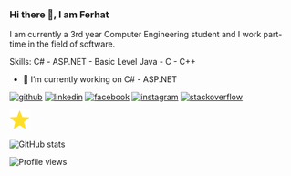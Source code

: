 ### Hi there 👋, I am Ferhat 

I am currently a 3rd year Computer Engineering student and I work part-time in the field of software. 

Skills: C# - ASP.NET - Basic Level Java - C - C++

- 🔭 I’m currently working on C# - ASP.NET 


[<img src='https://cdn.jsdelivr.net/npm/simple-icons@3.0.1/icons/github.svg' alt='github' height='40'>](https://github.com/FerhatOzgrKlc)  [<img src='https://cdn.jsdelivr.net/npm/simple-icons@3.0.1/icons/linkedin.svg' alt='linkedin' height='40'>](https://www.linkedin.com/in/https://www.linkedin.com/in/ferhat-%C3%B6zg%C3%BCr-kili%C3%A7-70946a268/)  [<img src='https://cdn.jsdelivr.net/npm/simple-icons@3.0.1/icons/facebook.svg' alt='facebook' height='40'>](https://www.facebook.com/https://www.facebook.com/ferhatozgur.104/)  [<img src='https://cdn.jsdelivr.net/npm/simple-icons@3.0.1/icons/instagram.svg' alt='instagram' height='40'>](https://www.instagram.com/https://www.instagram.com/ferhatozgurklc//)  [<img src='https://cdn.jsdelivr.net/npm/simple-icons@3.0.1/icons/stackoverflow.svg' alt='stackoverflow' height='40'>](https://stackoverflow.com/users/https://stackoverflow.com/users/20907468/ferhatozgurklc)  

<a href='https://stars.github.com/'><img src='https://raw.githubusercontent.com/acervenky/animated-github-badges/master/assets/starbadge.gif' width='35' height='35'></a> 

![GitHub stats](https://github-readme-stats.vercel.app/api?username=FerhatOzgrKlc&show_icons=true)  

![Profile views](https://gpvc.arturio.dev/FerhatOzgrKlc)  
